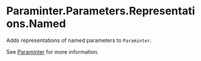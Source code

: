 # Paraminter.Parameters.Representations.Named

Adds representations of named parameters to `Paraminter`.

See [Paraminter](https://www.github.com/Paraminter/Paraminter) for more information.